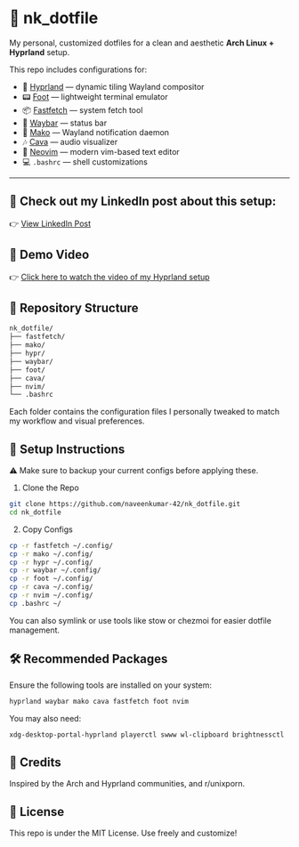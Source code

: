# 🌿 nk_dotfile

My personal, customized dotfiles for a clean and aesthetic **Arch Linux + Hyprland** setup.

This repo includes configurations for:
- 🧊 [Hyprland](https://github.com/hyprwm/Hyprland) — dynamic tiling Wayland compositor
- 📟 [Foot](https://codeberg.org/dnkl/foot) — lightweight terminal emulator
- 📦 [Fastfetch](https://github.com/fastfetch-cli/fastfetch) — system fetch tool
- 🧾 [Waybar](https://github.com/Alexays/Waybar) — status bar
- 🔔 [Mako](https://github.com/emersion/mako) — Wayland notification daemon
- 🎶 [Cava](https://github.com/karlstav/cava) — audio visualizer
- 📝 [Neovim](https://github.com/neovim/neovim) — modern vim-based text editor
- 💻 `.bashrc` — shell customizations

---


## 📢 Check out my LinkedIn post about this setup:
👉 [View LinkedIn Post](https://www.linkedin.com/feed/update/urn:li:ugcPost:7295330947418218497/)


## 🎥 Demo Video
👉 [Click here to watch the video of my Hyprland setup](https://drive.google.com/file/d/1emn0gSKosHGCtAMJ-4J6cr7z5S59-UT1/view?usp=sharing)



## 📁 Repository Structure
```bash
nk_dotfile/
├── fastfetch/
├── mako/
├── hypr/
├── waybar/
├── foot/
├── cava/
├── nvim/
└── .bashrc
```
Each folder contains the configuration files I personally tweaked to match my workflow and visual preferences.


## 🚀 Setup Instructions
⚠️ Make sure to backup your current configs before applying these.

1. Clone the Repo
```bash
git clone https://github.com/naveenkumar-42/nk_dotfile.git
cd nk_dotfile
```

2. Copy Configs
```bash
cp -r fastfetch ~/.config/
cp -r mako ~/.config/
cp -r hypr ~/.config/
cp -r waybar ~/.config/
cp -r foot ~/.config/
cp -r cava ~/.config/
cp -r nvim ~/.config/
cp .bashrc ~/

```
You can also symlink or use tools like stow or chezmoi for easier dotfile management.

## 🛠 Recommended Packages
Ensure the following tools are installed on your system:

```bash
hyprland waybar mako cava fastfetch foot nvim
```
You may also need:
```bash
xdg-desktop-portal-hyprland playerctl swww wl-clipboard brightnessctl
```

## 🙌 Credits
Inspired by the Arch and Hyprland communities, and r/unixporn.

## 📜 License
This repo is under the MIT License. Use freely and customize!